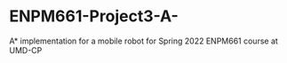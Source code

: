 # ENPM661-Project3-A-
A* implementation for a mobile robot for Spring 2022 ENPM661 course at UMD-CP
